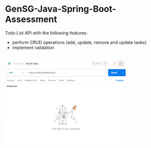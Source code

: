 # GenSG-Java-Spring-Boot-Assessment

Todo List API with the following features:
- perform CRUD operations (add, update, remove and update tasks) 
- implement validation<br><br>

<a href="#/"><img src="/misc/javaspringbootassessment.gif" width="400"></a>
